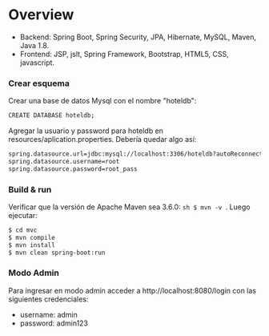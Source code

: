 # Overview
 
- Backend: Spring Boot, Spring Security, JPA, Hibernate, MySQL, Maven, Java 1.8.
- Frontend: JSP, jslt, Spring Framework, Bootstrap, HTML5, CSS, javascript.

### Crear esquema

Crear una base de datos Mysql con el nombre "hoteldb":

```sh
CREATE DATABASE hoteldb;
```
Agregar la usuario y password para hoteldb en resources/aplication.properties. Debería quedar algo así:

```sh
spring.datasource.url=jdbc:mysql://localhost:3306/hoteldb?autoReconnect=true&useUnicode=true&characterEncoding=UTF-8&allowMultiQueries=true&useSSL=false
spring.datasource.username=root
spring.datasource.password=root_pass
```

### Build & run

Verificar que la versión de Apache Maven sea 3.6.0: ```sh $ mvn -v ```. Luego ejecutar:

```sh
$ cd mvc
$ mvn compile
$ mvn install
$ mvn clean spring-boot:run
```


### Modo Admin

Para ingresar en modo admin acceder a http://localhost:8080/login con las siguientes credenciales:

- username: admin
- password: admin123
